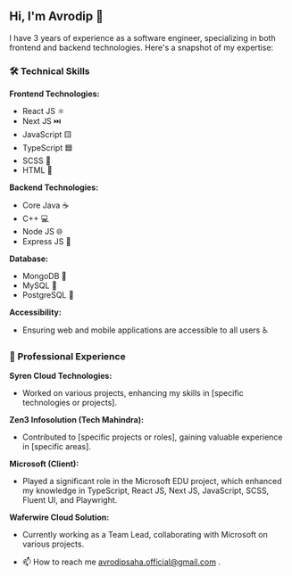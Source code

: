 ## Hi, I'm Avrodip 👋

I have 3 years of experience as a software engineer, specializing in both frontend and backend technologies. Here's a snapshot of my expertise:

### 🛠️ Technical Skills

**Frontend Technologies:**
- React JS ⚛️
- Next JS ⏭️
- JavaScript 🟨
- TypeScript 🟦
- SCSS 🎨
- HTML 📄

**Backend Technologies:**
- Core Java ☕
- C++ 💻
- Node JS 🌐
- Express JS 🚀

**Database:**
- MongoDB 🍃
- MySQL 🐬
- PostgreSQL 🐘

**Accessibility:**
- Ensuring web and mobile applications are accessible to all users ♿

### 💼 Professional Experience

**Syren Cloud Technologies:**
- Worked on various projects, enhancing my skills in [specific technologies or projects].

**Zen3 Infosolution (Tech Mahindra):**
- Contributed to [specific projects or roles], gaining valuable experience in [specific areas].

**Microsoft (Client):**
- Played a significant role in the Microsoft EDU project, which enhanced my knowledge in TypeScript, React JS, Next JS, JavaScript, SCSS, Fluent UI, and Playwright.

**Waferwire Cloud Solution:**
- Currently working as a Team Lead, collaborating with Microsoft on various projects.

- 📫 How to reach me avrodipsaha.official@gmail.com .

<!---
Avrodipsaha/Avrodipsaha is a ✨ special ✨ repository because its `README.md` (this file) appears on your GitHub profile.
You can click the Preview link to take a look at your changes.
--->
